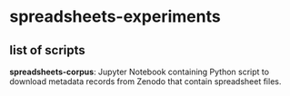 # spreadsheets-experiments
## list of scripts

**spreadsheets-corpus**: Jupyter Notebook containing Python script to download metadata records from Zenodo that contain spreadsheet files.